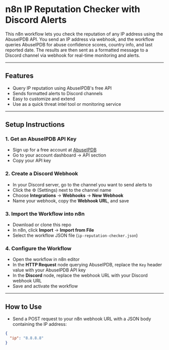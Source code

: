 # n8n IP Reputation Checker with Discord Alerts

This n8n workflow lets you check the reputation of any IP address using the AbuseIPDB API. You send an IP address via webhook, and the workflow queries AbuseIPDB for abuse confidence scores, country info, and last reported date. The results are then sent as a formatted message to a Discord channel via webhook for real-time monitoring and alerts.

---

## Features

- Query IP reputation using AbuseIPDB's free API
- Sends formatted alerts to Discord channels
- Easy to customize and extend
- Use as a quick threat intel tool or monitoring service

---

## Setup Instructions

### 1. Get an AbuseIPDB API Key

- Sign up for a free account at [AbuseIPDB](https://www.abuseipdb.com/)
- Go to your account dashboard → API section
- Copy your API key

### 2. Create a Discord Webhook

- In your Discord server, go to the channel you want to send alerts to
- Click the ⚙️ (Settings) next to the channel name
- Choose **Integrations** → **Webhooks** → **New Webhook**
- Name your webhook, copy the **Webhook URL**, and save

### 3. Import the Workflow into n8n

- Download or clone this repo
- In n8n, click **Import** → **Import from File**
- Select the workflow JSON file (`ip-reputation-checker.json`)

### 4. Configure the Workflow

- Open the workflow in n8n editor
- In the **HTTP Request** node querying AbuseIPDB, replace the `Key` header value with your AbuseIPDB API key
- In the **Discord** node, replace the webhook URL with your Discord webhook URL
- Save and activate the workflow

---

## How to Use

- Send a POST request to your n8n webhook URL with a JSON body containing the IP address:

```json
{
  "ip": "8.8.8.8"
}
